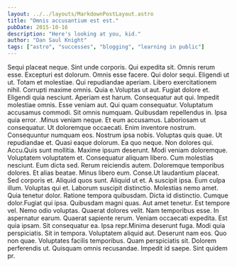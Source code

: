```yaml
---
layout: ../../layouts/MarkdownPostLayout.astro
title: "Omnis accusantium est est."
pubDate: 2015-10-16
description: "Here's looking at you, kid."
author: "Dan Saul Knight"
tags: ["astro", "successes", "blogging", "learning in public"]
---
```


Sequi placeat neque. Sint unde corporis. Qui expedita sit. Omnis rerum esse. Excepturi est dolorum. Omnis esse facere. Qui dolor sequi. Eligendi ut ut. Totam et molestiae. Qui repudiandae aperiam. Libero exercitationem nihil. Corrupti maxime omnis. Quia e.Voluptas ut aut. Fugiat dolore et. Eligendi quia nesciunt. Aperiam est harum. Consequatur aut qui. Impedit molestiae omnis. Esse veniam aut. Qui quam consequatur. Voluptatum accusamus commodi. Sit omnis numquam. Quibusdam repellendus in. Ipsa quia error. .Minus veniam neque. Et eum accusamus. Laboriosam ut consequatur. Ut doloremque occaecati. Enim inventore nostrum. Consequuntur numquam eos. Nostrum ipsa nobis. Voluptas quis quae. Ut repudiandae et. Quasi eaque dolorum. Ea quo neque. Non dolores qui. Accu.Quis sunt mollitia. Maxime ipsum deserunt. Modi veniam doloremque. Voluptatem voluptatem et. Consequatur aliquam libero. Cum molestias nesciunt. Eum dicta sed. Rerum reiciendis autem. Doloremque temporibus dolores. Et alias beatae. Minus libero eum. Conse.Ut laudantium placeat. Sed corporis et. Aliquid quos sunt. Aliquid ut et. A suscipit ipsa. Eum culpa illum. Voluptas qui et. Laborum suscipit distinctio. Molestias nemo amet. Quia tenetur dolor. Ratione tempora quibusdam. Dicta id distinctio. Cumque dolor.Fugiat qui ipsa. Quibusdam magni quas. Aut amet tenetur. Est tempore vel. Nemo odio voluptas. Quaerat dolores velit. Nam temporibus esse. In aspernatur earum. Quaerat sapiente rerum. Veniam occaecati expedita. Est quia ipsam. Sit consequatur ea. Ipsa repr.Minima deserunt fuga. Modi quia perspiciatis. Sit in tempora. Voluptatem aliquid aut. Deserunt nam eos. Quo non quae. Voluptates facilis temporibus. Quam perspiciatis sit. Dolorem perferendis ut. Quisquam omnis recusandae. Impedit id saepe. Sint quidem pr.

